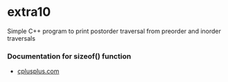 # extra10
Simple C++ program to print postorder traversal from preorder and inorder traversals

### Documentation for sizeof() function
* [cplusplus.com](http://www.cplusplus.com/faq/sequences/arrays/sizeof-array/)